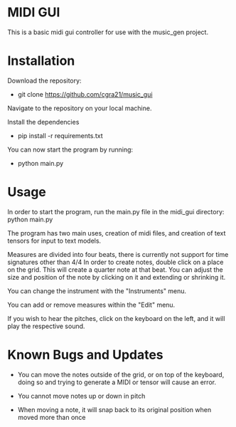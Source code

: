 # MIDI GUI
This is a basic midi gui controller for use with the music_gen project.

# Installation

Download the repository:
- git clone https://github.com/cgra21/music_gui

Navigate to the repository on your local machine.

Install the dependencies

- pip install -r requirements.txt

You can now start the program by running:

- python main.py

# Usage

In order to start the program, run the main.py file in the midi_gui directory:
python main.py

The program has two main uses, creation of midi files, and creation of text tensors for input to text models.

Measures are divided into four beats, there is currently not support for time signatures other than 4/4
In order to create notes, double click on a place on the grid. This will create a quarter note at that beat.
You can adjust the size and position of the note by clicking on it and extending or shrinking it.

You can change the instrument with the "Instruments" menu.

You can add or remove measures within the "Edit" menu.

If you wish to hear the pitches, click on the keyboard on the left, and it will play the respective sound.

# Known Bugs and Updates

- You can move the notes outside of the grid, or on top of the keyboard, doing so and trying to generate a MIDI or tensor will cause an error.

- You cannot move notes up or down in pitch

- When moving a note, it will snap back to its original position when moved more than once


